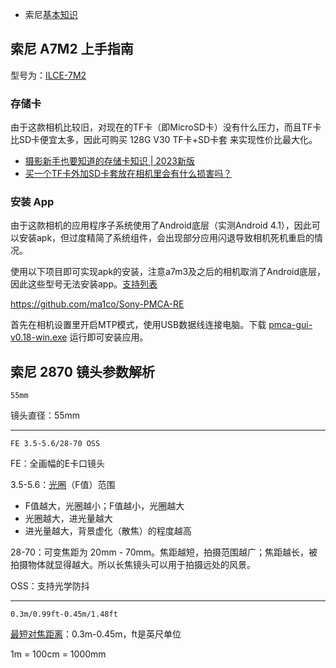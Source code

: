 
- 索尼[基本知识](https://www.sony.com.hk/zh/electronics/support/articles/00267920)

## 索尼 A7M2 上手指南

型号为：[ILCE-7M2](https://www.sony.com.hk/zh/electronics/interchangeable-lens-cameras/ilce-7m2-body-kit/specifications)

### 存储卡

由于这款相机比较旧，对现在的TF卡（即MicroSD卡）没有什么压力，而且TF卡比SD卡便宜太多，因此可购买 128G V30 TF卡+SD卡套 来实现性价比最大化。

- [摄影新手也要知道的存储卡知识 | 2023新版](https://www.zhihu.com/tardis/zm/art/57915063)
- [买一个TF卡外加SD卡套放在相机里会有什么损害吗？](https://www.zhihu.com/question/536632741/answer/2819305406)

### 安装 App

由于这款相机的应用程序子系统使用了Android底层（实测Android 4.1），因此可以安装apk，但过度精简了系统组件，会出现部分应用闪退导致相机死机重启的情况。

使用以下项目即可实现apk的安装，注意a7m3及之后的相机取消了Android底层，因此这些型号无法安装app。[支持列表](https://openmemories.readthedocs.io/devices.html)

https://github.com/ma1co/Sony-PMCA-RE

首先在相机设置里开启MTP模式，使用USB数据线连接电脑。下载 [pmca-gui-v0.18-win.exe](https://github.com/ma1co/Sony-PMCA-RE/releases/download/v0.18/pmca-gui-v0.18-win.exe) 运行即可安装应用。

## 索尼 2870 镜头参数解析

```
55mm
```
镜头直径：55mm

---

```
FE 3.5-5.6/28-70 OSS
```

FE：全画幅的E卡口镜头

3.5-5.6：[光圈](https://www.sony.com.hk/zh/electronics/support/articles/00267926)（F值）范围
- F值越大，光圈越小；F值越小，光圈越大
- 光圈越大，进光量越大
- 进光量越大，背景虚化（散焦）的程度越高

28-70：可变焦距为 20mm - 70mm。焦距越短，拍摄范围越广；焦距越长，被拍摄物体就显得越大。所以长焦镜头可以用于拍摄远处的风景。

OSS：支持光学防抖

---

```
0.3m/0.99ft-0.45m/1.48ft
```

[最短对焦距离](https://www.sony.com.hk/zh/electronics/support/articles/00267924)：0.3m-0.45m，ft是英尺单位

1m = 100cm = 1000mm
